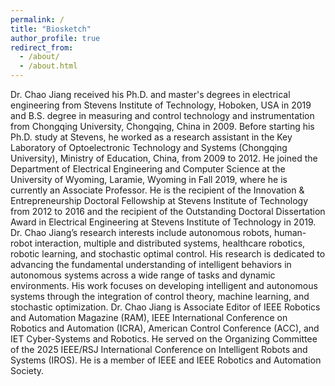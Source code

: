 ```yaml
---
permalink: /
title: "Biosketch"
author_profile: true
redirect_from: 
  - /about/
  - /about.html
---
```


Dr. Chao Jiang received his Ph.D. and master's degrees in electrical engineering from Stevens Institute of Technology, Hoboken, USA in 2019 and B.S. degree in measuring and control technology and instrumentation from Chongqing University, Chongqing, China in 2009. Before starting his Ph.D. study at Stevens, he worked as a research assistant in the Key Laboratory of Optoelectronic Technology and Systems (Chongqing University), Ministry of Education, China, from 2009 to 2012. He joined the Department of Electrical Engineering  and Computer Science at the University of Wyoming, Laramie, Wyoming in Fall 2019, where he is currently an Associate Professor. He is the recipient of the Innovation & Entrepreneurship Doctoral Fellowship at Stevens Institute of Technology from 2012 to 2016 and the recipient of the Outstanding Doctoral Dissertation Award in Electrical Engineering at Stevens Institute of Technology in 2019. Dr. Chao Jiang’s research interests include autonomous robots, human-robot interaction, multiple and distributed systems, healthcare robotics, robotic learning, and stochastic optimal control. His research is dedicated to advancing the fundamental understanding of intelligent behaviors in autonomous systems across a wide range of tasks and dynamic environments. His work focuses on developing intelligent and autonomous systems through the integration of control theory, machine learning, and stochastic optimization. Dr. Chao Jiang is Associate Editor of IEEE Robotics and Automation Magazine (RAM), IEEE International Conference on Robotics and Automation (ICRA), American Control Conference (ACC), and IET Cyber-Systems and Robotics. He served on the Organizing Committee of the 2025 IEEE/RSJ International Conference on Intelligent Robots and Systems (IROS). He is a member of IEEE and IEEE Robotics and Automation Society. 
